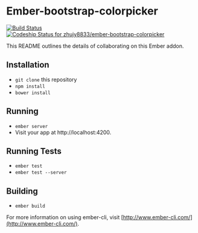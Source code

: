 # Ember-bootstrap-colorpicker
[![Build Status](https://travis-ci.org/zhujy8833/ember-bootstrap-colorpicker.svg?branch=master)](https://travis-ci.org/zhujy8833/ember-bootstrap-colorpicker)
[ ![Codeship Status for zhujy8833/ember-bootstrap-colorpicker](https://codeship.com/projects/8186ede0-b3e3-0132-f772-2aa0bd32b09d/status?branch=master)](https://codeship.com/projects/70347)

This README outlines the details of collaborating on this Ember addon.

## Installation

* `git clone` this repository
* `npm install`
* `bower install`

## Running

* `ember server`
* Visit your app at http://localhost:4200.

## Running Tests

* `ember test`
* `ember test --server`

## Building

* `ember build`

For more information on using ember-cli, visit [http://www.ember-cli.com/](http://www.ember-cli.com/).
